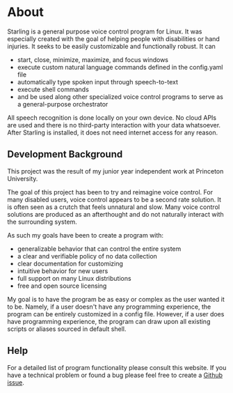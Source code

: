 # About
Starling is a general purpose voice control program for Linux. It was especially created with the goal of helping people with disabilities or hand injuries.  It seeks to be easily customizable  and functionally robust. It can 
* start, close, minimize, maximize, and focus windows
*  execute custom natural language commands defined in the config.yaml file
*   automatically type spoken input through speech-to-text
*    execute shell commands
*    and be used along other specialized voice control programs to serve as a general-purpose orchestrator

All speech recognition is done locally on your own device. No cloud APIs are used and there is no third-party interaction with your data whatsoever. After Starling is installed,  it does not need  internet access for any reason.

##  Development Background
 This project was the result of my junior year independent work at Princeton University. 
 
The goal of this project has been to try and reimagine voice control.  For many disabled users, voice control appears to be a second rate solution.  It is often seen as a crutch that feels unnatural and slow.  Many voice control solutions are produced as an afterthought and do not naturally interact with the surrounding system.

As such my goals have been to create a program with:
 *   generalizable behavior that can control the entire system
 *  a clear and verifiable policy of no data collection
 *   clear documentation for customizing
 *   intuitive behavior for new users
 *   full support on many Linux distributions
 *  free and open source licensing

My goal is to have the program be as easy or complex as the user wanted it to be. Namely, if a user  doesn't have any programming experience,  the program can be entirely customized in a config file. However, if a user does have programming experience, the program can  draw upon all existing scripts or aliases  sourced in default shell.

## Help
For a detailed list of program functionality please consult this website. If you have a technical problem or found a bug please feel free to create a [Github issue](https://github.com/C-Loftus/Starling/issues).